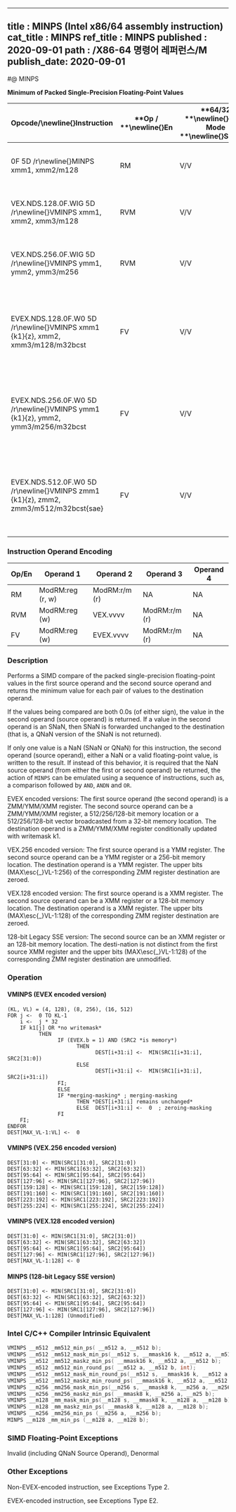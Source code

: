----------------------------
title : MINPS (Intel x86/64 assembly instruction)
cat_title : MINPS
ref_title : MINPS
published : 2020-09-01
path : /X86-64 명령어 레퍼런스/M
publish_date: 2020-09-01
----------------------------
#@ MINPS

**Minimum of Packed Single-Precision Floating-Point Values**

|**Opcode/**\newline{}**Instruction**|**Op / **\newline{}**En**|**64/32 **\newline{}**bit Mode **\newline{}**Support**|**CPUID **\newline{}**Feature **\newline{}**Flag**|**Description**|
|------------------------------------|-------------------------|------------------------------------------------------|--------------------------------------------------|---------------|
|0F 5D /r\newline{}MINPS xmm1, xmm2/m128|RM|V/V|SSE|Return the minimum single-precision floating-point values between xmm1 and xmm2/mem. |
|VEX.NDS.128.0F.WIG 5D /r\newline{}VMINPS xmm1, xmm2, xmm3/m128|RVM|V/V|AVX|Return the minimum single-precision floating-point values between xmm2 and xmm3/mem.|
|VEX.NDS.256.0F.WIG 5D /r\newline{}VMINPS ymm1, ymm2, ymm3/m256|RVM|V/V|AVX|Return the minimum single double-precision floating-point values between ymm2 and ymm3/mem.|
|EVEX.NDS.128.0F.W0 5D /r\newline{}VMINPS xmm1 {k1}{z}, xmm2, xmm3/m128/m32bcst|FV|V/V|AVX512VL\newline{}AVX512F|Return the minimum packed single-precision floating-point values between xmm2 and xmm3/m128/m32bcst and store result in xmm1 subject to writemask k1.|
|EVEX.NDS.256.0F.W0 5D /r\newline{}VMINPS ymm1 {k1}{z}, ymm2, ymm3/m256/m32bcst|FV|V/V|AVX512VL\newline{}AVX512F|Return the minimum packed single-precision floating-point values between ymm2 and ymm3/m256/m32bcst and store result in ymm1 subject to writemask k1.|
|EVEX.NDS.512.0F.W0 5D /r\newline{}VMINPS zmm1 {k1}{z}, zmm2, zmm3/m512/m32bcst{sae}|FV|V/V|AVX512F|Return the minimum packed single-precision floating-point values between zmm2 and zmm3/m512/m32bcst and store result in zmm1 subject to writemask k1.|
### Instruction Operand Encoding


|Op/En|Operand 1|Operand 2|Operand 3|Operand 4|
|-----|---------|---------|---------|---------|
|RM|ModRM:reg (r, w)|ModRM:r/m (r)|NA|NA|
|RVM|ModRM:reg (w)|VEX.vvvv|ModRM:r/m (r)|NA|
|FV|ModRM:reg (w)|EVEX.vvvv|ModRM:r/m (r)|NA|
### Description


Performs a SIMD compare of the packed single-precision floating-point values in the first source operand and the second source operand and returns the minimum value for each pair of values to the destination operand. 

If the values being compared are both 0.0s (of either sign), the value in the second operand (source operand) is returned. If a value in the second operand is an SNaN, then SNaN is forwarded unchanged to the destination (that is, a QNaN version of the SNaN is not returned). 

If only one value is a NaN (SNaN or QNaN) for this instruction, the second operand (source operand), either a NaN or a valid floating-point value, is written to the result. If instead of this behavior, it is required that the NaN source operand (from either the first or second operand) be returned, the action of `MINPS` can be emulated using a sequence of instructions, such as, a comparison followed by `AND`, `ANDN` and `OR`. 

EVEX encoded versions: The first source operand (the second operand) is a ZMM/YMM/XMM register. The second source operand can be a ZMM/YMM/XMM register, a 512/256/128-bit memory location or a 512/256/128-bit vector broadcasted from a 32-bit memory location. The destination operand is a ZMM/YMM/XMM register conditionally updated with writemask k1.

VEX.256 encoded version: The first source operand is a YMM register. The second source operand can be a YMM register or a 256-bit memory location. The destination operand is a YMM register. The upper bits (MAX\esc{_}VL-1:256) of the corresponding ZMM register destination are zeroed.

VEX.128 encoded version: The first source operand is a XMM register. The second source operand can be a XMM register or a 128-bit memory location. The destination operand is a XMM register. The upper bits (MAX\esc{_}VL-1:128) of the corresponding ZMM register destination are zeroed.

128-bit Legacy SSE version: The second source can be an XMM register or an 128-bit memory location. The desti-nation is not distinct from the first source XMM register and the upper bits (MAX\esc{_}VL-1:128) of the corresponding ZMM register destination are unmodified.


### Operation
#### VMINPS (EVEX encoded version)
```info-verb
(KL, VL) = (4, 128), (8, 256), (16, 512)
FOR j <-  0 TO KL-1
    i <-  j * 32
    IF k1[j] OR *no writemask*
          THEN 
                IF (EVEX.b = 1) AND (SRC2 *is memory*)
                      THEN
                            DEST[i+31:i] <-  MIN(SRC1[i+31:i], SRC2[31:0])
                      ELSE 
                            DEST[i+31:i] <-  MIN(SRC1[i+31:i], SRC2[i+31:i])
                FI;
                ELSE 
                IF *merging-masking* ; merging-masking
                      THEN *DEST[i+31:i] remains unchanged*
                      ELSE  DEST[i+31:i] <-  0  ; zeroing-masking
                FI
    FI;
ENDFOR
DEST[MAX_VL-1:VL] <-  0
```
#### VMINPS (VEX.256 encoded version)
```info-verb
DEST[31:0] <- MIN(SRC1[31:0], SRC2[31:0])
DEST[63:32] <- MIN(SRC1[63:32], SRC2[63:32])
DEST[95:64] <- MIN(SRC1[95:64], SRC2[95:64])
DEST[127:96] <- MIN(SRC1[127:96], SRC2[127:96])
DEST[159:128] <- MIN(SRC1[159:128], SRC2[159:128])
DEST[191:160] <- MIN(SRC1[191:160], SRC2[191:160])
DEST[223:192] <- MIN(SRC1[223:192], SRC2[223:192])
DEST[255:224] <- MIN(SRC1[255:224], SRC2[255:224])
```
#### VMINPS (VEX.128 encoded version)
```info-verb
DEST[31:0] <- MIN(SRC1[31:0], SRC2[31:0])
DEST[63:32] <- MIN(SRC1[63:32], SRC2[63:32])
DEST[95:64] <- MIN(SRC1[95:64], SRC2[95:64])
DEST[127:96] <- MIN(SRC1[127:96], SRC2[127:96])
DEST[MAX_VL-1:128] <- 0
```
#### MINPS (128-bit Legacy SSE version)
```info-verb
DEST[31:0] <- MIN(SRC1[31:0], SRC2[31:0])
DEST[63:32] <- MIN(SRC1[63:32], SRC2[63:32])
DEST[95:64] <- MIN(SRC1[95:64], SRC2[95:64])
DEST[127:96] <- MIN(SRC1[127:96], SRC2[127:96])
DEST[MAX_VL-1:128] (Unmodified)
```

### Intel C/C++ Compiler Intrinsic Equivalent

```cpp
VMINPS __m512 _mm512_min_ps( __m512 a, __m512 b);
VMINPS __m512 _mm512_mask_min_ps(__m512 s, __mmask16 k, __m512 a, __m512 b);
VMINPS __m512 _mm512_maskz_min_ps( __mmask16 k, __m512 a, __m512 b);
VMINPS __m512 _mm512_min_round_ps( __m512 a, __m512 b, int);
VMINPS __m512 _mm512_mask_min_round_ps(__m512 s, __mmask16 k, __m512 a, __m512 b, int);
VMINPS __m512 _mm512_maskz_min_round_ps( __mmask16 k, __m512 a, __m512 b, int);
VMINPS __m256 _mm256_mask_min_ps(__m256 s, __mmask8 k, __m256 a, __m256 b);
VMINPS __m256 _mm256_maskz_min_ps( __mmask8 k, __m256 a, __m25 b);
VMINPS __m128 _mm_mask_min_ps(__m128 s, __mmask8 k, __m128 a, __m128 b);
VMINPS __m128 _mm_maskz_min_ps( __mmask8 k, __m128 a, __m128 b);
VMINPS __m256 _mm256_min_ps (__m256 a, __m256 b);
MINPS __m128 _mm_min_ps (__m128 a, __m128 b);
```
### SIMD Floating-Point Exceptions


Invalid (including QNaN Source Operand), Denormal

### Other Exceptions


Non-EVEX-encoded instruction, see Exceptions Type 2.

EVEX-encoded instruction, see Exceptions Type E2.

